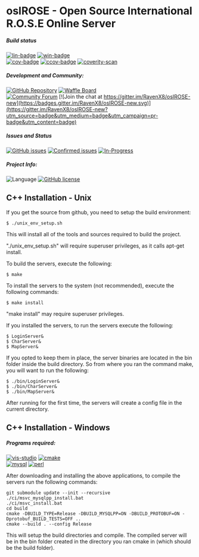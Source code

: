 osIROSE - Open Source International R.O.S.E Online Server
===================================================

##### Build status
[![lin-badge]][lin-link] [![win-badge]][win-link]  
[![cov-badge]][cov-link] [![ccov-badge]][ccov-link]
[![coverity-scan]][coverity-scan-link]

[lin-badge]: https://travis-ci.org/RavenX8/osIROSE-new.svg?branch=trunk "Linux build status"
[lin-link]:  https://travis-ci.org/RavenX8/osIROSE-new "Linux build status"
[win-badge]: https://ci.appveyor.com/api/projects/status/20x0eufp7djvunf3/branch/trunk?svg=true "Windows build status"
[win-link]:  https://ci.appveyor.com/project/RavenX8/osirose-new/branch/trunk "Windows build status"
[cov-badge]: https://coveralls.io/repos/RavenX8/osIROSE-new/badge.svg?branch=trunk&service=github
[cov-link]:  https://coveralls.io/github/RavenX8/osIROSE-new?branch=trunk
[ccov-badge]: https://codecov.io/gh/RavenX8/osIROSE-new/branch/trunk/graph/badge.svg
[ccov-link]: https://codecov.io/gh/RavenX8/osIROSE-new/branch/trunk
[coverity-scan]: https://scan.coverity.com/projects/7232/badge.svg
[coverity-scan-link]: https://scan.coverity.com/projects/ravenx8-osirose-new


##### Development and Community:
[![GitHub Repository](https://img.shields.io/badge/github-RavenX8/osIROSE--new-green.svg)](https://github.com/RavenX8/osIROSE-new)
[![Waffle Board](https://img.shields.io/badge/waffle-RavenX8/osIROSE--new-6699dd.svg)](https://waffle.io/RavenX8/osIROSE-new)  
[![Community Forum](https://img.shields.io/badge/forum-http%3A%2F%2Fforum.dev--osrose.com-green.svg)](http://forum.dev-osrose.com/index.php)
[![Join the chat at https://gitter.im/RavenX8/osIROSE-new](https://badges.gitter.im/RavenX8/osIROSE-new.svg)](https://gitter.im/RavenX8/osIROSE-new?utm_source=badge&utm_medium=badge&utm_campaign=pr-badge&utm_content=badge)    

##### Issues and Status
[![GitHub issues](https://img.shields.io/github/issues/RavenX8/osIROSE-new.svg)](https://github.com/RavenX8/osIROSE-new/issues)
[![Confirmed issues](https://badge.waffle.io/RavenX8/osIROSE-new.svg?label=status:confirmed&title=Confirmed%20Issues)](http://waffle.io/RavenX8/osIROSE-new) [![In-Progress](https://badge.waffle.io/RavenX8/osIROSE-new.svg?label=status:in-progress&title=In%20Progress)](http://waffle.io/RavenX8/osIROSE-new)

##### Project Info:
![Language](https://img.shields.io/badge/language-C++-yellow.svg)
[![GitHub license](https://img.shields.io/badge/license-Apache%202-blue.svg)](https://raw.githubusercontent.com/RavenX8/osIROSE-new/master/LICENSE.txt)   

C++ Installation - Unix
-----------------------

If you get the source from github, you need to setup the build environment:

    $ ./unix_env_setup.sh

This will install all of the tools and sources required to build the project.

"./unix_env_setup.sh" will require superuser privileges, as it calls apt-get install.

To build the servers, execute the following:

    $ make
    
To install the servers to the system (not recommended), execute the following commands:

    $ make install

"make install" may require superuser privileges.

If you installed the servers, to run the servers execute the following:

    $ LoginServer&
    $ CharServer&
    $ MapServer&
    
If you opted to keep them in place, the server binaries are located in the bin folder inside the build directory. So from where you ran the command make, you will want to run the following:

    $ ./bin/LoginServer&
    $ ./bin/CharServer&
    $ ./bin/MapServer&
    
After running for the first time, the servers will create a config file in the current directory.

C++ Installation - Windows
-----------------------

##### Programs required:
[![vis-studio]][vis-studio-link]
[![cmake]][cmake-link]  
[![mysql]][mysql-link]
[![perl]][perl-link]

[vis-studio]: https://img.shields.io/badge/Visual%20Studio-Download-blue.svg "Download Visual Stuido"
[vis-studio-link]: https://www.visualstudio.com/en-us/downloads/download-visual-studio-vs.aspx "Download Visual Stuido"
[cmake]: https://img.shields.io/badge/CMake-Download-blue.svg "Download CMake"
[cmake-link]: https://cmake.org/download/ "Download CMake"
[mysql]: https://img.shields.io/badge/MySQL%20Connector%20C%20v6.1.6%2032--bit-Download-blue.svg "Download MySQL Connector:C 32-bit"
[mysql-link]: http://dev.mysql.com/downloads/connector/c/ "Download MySQL Connector:C 32-bit"
[perl]: https://img.shields.io/badge/Perl-Download-blue.svg "Download Perl"
[perl-link]: https://www.perl.org/get.html "Download Perl"

After downloading and installing the above applications, to compile the servers run the following commands:

    git submodule update --init --recursive
    ./ci/msvc_mysqlpp_install.bat
    ./ci/msvc_install.bat
    cd build
    cmake -DBUILD_TYPE=Release -DBUILD_MYSQLPP=ON -DBUILD_PROTOBUF=ON -Dprotobuf_BUILD_TESTS=OFF ..
    cmake --build . --config Release
    
This will setup the build directories and compile. The compiled server will be in the bin folder created in the directory you ran cmake in (which should be the build folder).
